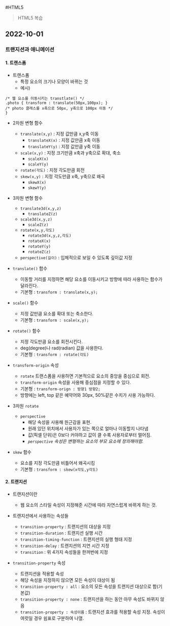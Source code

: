 #HTML5

> HTML5 복습

## 2022-10-01

### 트랜지션과 애니메이션

#### 1. 트랜스폼

- 트랜스폼
  - 특정 요소의 크기나 모양이 바뀌는 것
  - 예시)

```
/* 웹 요소를 이동시키는 transtlate() */
.photo { transform : translate(50px,100px); }
/* photo 클래스를 x축으로 50px, y축으로 100px 이동 */
}
```

- 2차원 변형 함수

  - `translate(x,y)` : 지정 값만큼 x,y축 이동
    - `translateX(x)` : 지정 값만큼 x축 이동
    - `translateY(y)` : 지정 값만큼 y축 이동
  - `scale(x,y)` : 지정 크기만큼 x축과 y축으로 확대, 축소
    - `scaleX(x)`
    - `scaleY(y)`
  - `rotate(각도)` : 지정 각도만큼 회전
  - `skew(x,y)` : 지정 각도만큼 x축, y축으로 왜곡
    - `skewX(x)`
    - `skewY(y)`

- 3차원 변형 함수

  - `translate3d(x,y,z)`
    - `translateZ(z)`
  - `scale3d(x,y,z)`
    - `scaleZ(z)`
  - `rotate(x,y,각도)`
    - `rotate3d(x,y,z,각도)`
    - `rotateX(x)`
    - `rotateY(y)`
    - `rotateZ(z)`
  - `perspective(길이)` : 입체적으로 보일 수 있도록 깊이값 지정

- `translate()` 함수
  - 이동할 거리를 지정하면 해당 요소를 이동시키고 방향에 따라 사용하는 함수가 달라진다.
  - 기본형 : `transform : translate(x,y);`
- `scale()` 함수
  - 지정 값만큼 요소를 확대 또는 축소한다.
  - 기본형 : `transform : scale(x,y);`
- `rotate()` 함수
  - 지정 각도만큼 요소를 회전시킨다.
  - deg(degree)나 rad(radian) 값을 사용한다.
  - 기본형 : `transform : rotate(각도)`
- `transform-origin` 속성
  - `rotate` 트랜스폼을 사용하면 기본적으로 요소의 중앙을 중심으로 회전.
  - `transform-origin` 속성을 사용해 중심점을 지정할 수 있다.
  - 기본형 : `transform-orign : 방향1 방향2;`
  - 방향에는 left, top 같은 예약어와 30px, 50%같은 수치가 사용 가능하다.
- 3차원 `rotate`
  - `perspective`
    - 해당 속성을 사용해 원근감을 표현.
    - 원래 있던 위치에서 사용자가 있는 쪽으로 얼마나 이동할지 나타냄
    - 값(픽셀 단위)은 0보다 커야하고 값이 클 수록 사용자로부터 멀어짐.
    - _`perspective` 속성은 변형하는 요소의 부모 요소에 정의해야함._
- `skew` 함수
  - 요소를 지정 각도만큼 비틀어서 왜곡시킴
  - 기본형 : `transform : skew(x각도,y각도)`

#### 2. 트랜지션

- 트랜지션이란
  - 웹 요소의 스타일 속성이 지정해준 시간에 따라 자연스럽게 바뀌게 하는 것.
- 트랜지션에서 사용하는 속성들

  - `transition-property` : 트랜지션의 대상을 지정
  - `transition-duration` : 트랜지션 실행 시간
  - `transition-timing-function` : 트랜지션의 실행 형태 지정
  - `transition-delay` : 트랜지션의 지연 시간 지정
  - `transition` : 위 4가지 속성들을 한꺼번에 지정

- `transition-property` 속성
  - 트랜지션을 적용할 속성
  - 해당 속성을 지정하지 않으면 모든 속성이 대상이 됨
  - `transition-property : all` : 요소의 모든 속성을 트랜지션 대상으로 함(기본값)
  - `transition-property : none` : 트랜지션을 하는 동안 아무 속성도 바뀌지 않음
  - `transition-property : 속성이름` : 트랜지션 효과를 적용할 속성 지정. 속성이 여럿일 경우 쉼표로 구분하여 나열.
